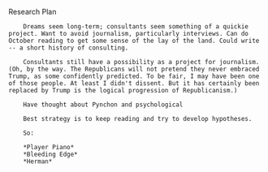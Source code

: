Research Plan

		Dreams seem long-term; consultants seem something of a quickie project. Want to avoid journalism, particularly interviews. Can do October reading to get some sense of the lay of the land. Could write -- a short history of consulting.

		Consultants still have a possibility as a project for journalism. (Oh, by the way. The Republicans will not pretend they never embraced Trump, as some confidently predicted. To be fair, I may have been one of those people. At least I didn't dissent. But it has certainly been replaced by Trump is the logical progression of Republicanism.)
		
		Have thought about Pynchon and psychological
		
		Best strategy is to keep reading and try to develop hypotheses. 
		
		So: 
		
		*Player Piano*
		*Bleeding Edge*
		*Herman*
		
